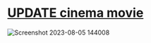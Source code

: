 # [UPDATE cinema movie](https://github.com/yasinnorozzadeh/python-course2/blob/main/assignment%2017/practice/cinema%20movie.py)
![Screenshot 2023-08-05 144008](https://github.com/yasinnorozzadeh/python-course2/assets/88095232/8f8d7c95-7852-4531-80fa-46066e240c3b)

